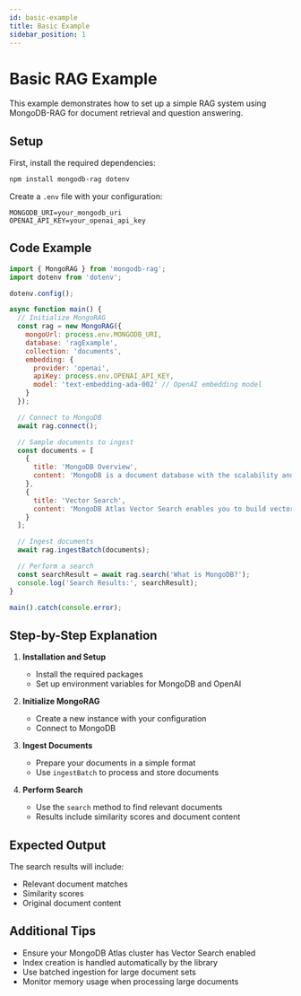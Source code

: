 ```yaml
---
id: basic-example
title: Basic Example
sidebar_position: 1
---
```


# Basic RAG Example

This example demonstrates how to set up a simple RAG system using MongoDB-RAG for document retrieval and question answering.

## Setup

First, install the required dependencies:

```bash
npm install mongodb-rag dotenv
```

Create a `.env` file with your configuration:

```env
MONGODB_URI=your_mongodb_uri
OPENAI_API_KEY=your_openai_api_key
```

## Code Example

```javascript
import { MongoRAG } from 'mongodb-rag';
import dotenv from 'dotenv';

dotenv.config();

async function main() {
  // Initialize MongoRAG
  const rag = new MongoRAG({
    mongoUrl: process.env.MONGODB_URI,
    database: 'ragExample',
    collection: 'documents',
    embedding: {
      provider: 'openai',
      apiKey: process.env.OPENAI_API_KEY,
      model: 'text-embedding-ada-002' // OpenAI embedding model
    }
  });

  // Connect to MongoDB
  await rag.connect();

  // Sample documents to ingest
  const documents = [
    {
      title: 'MongoDB Overview',
      content: 'MongoDB is a document database with the scalability and flexibility that you want with the querying and indexing that you need.'
    },
    {
      title: 'Vector Search',
      content: 'MongoDB Atlas Vector Search enables you to build vector search applications by storing embeddings and performing k-nearest neighbor (k-NN) search.'
    }
  ];

  // Ingest documents
  await rag.ingestBatch(documents);

  // Perform a search
  const searchResult = await rag.search('What is MongoDB?');
  console.log('Search Results:', searchResult);
}

main().catch(console.error);
```

## Step-by-Step Explanation

1. **Installation and Setup**
   - Install the required packages
   - Set up environment variables for MongoDB and OpenAI

2. **Initialize MongoRAG**
   - Create a new instance with your configuration
   - Connect to MongoDB

3. **Ingest Documents**
   - Prepare your documents in a simple format
   - Use `ingestBatch` to process and store documents

4. **Perform Search**
   - Use the `search` method to find relevant documents
   - Results include similarity scores and document content

## Expected Output

The search results will include:
- Relevant document matches
- Similarity scores
- Original document content

## Additional Tips

- Ensure your MongoDB Atlas cluster has Vector Search enabled
- Index creation is handled automatically by the library
- Use batched ingestion for large document sets
- Monitor memory usage when processing large documents